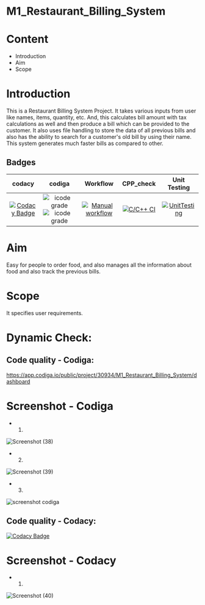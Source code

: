 # M1_Restaurant_Billing_System

# Content

* Introduction
* Aim 
* Scope



# Introduction

This is a Restaurant Billing System Project. It takes various inputs from user like names, items, quantity, etc. And, this calculates bill amount with tax calculations as well and then produce a bill which can be provided to the customer. It also uses file handling to store the data of all previous bills and also has the ability to search for a customer's old bill by using their name. This system generates much faster bills as compared to other.


## Badges




|  codacy  |  codiga  |  Workflow  |  CPP_check  |  Unit Testing  |
|:--------:|:--------:|:----------:|:-----------:|:--------------:|
| [![Codacy Badge](https://app.codacy.com/project/badge/Grade/bb6d15b058224f26a2acd4e72e0ce91b)](https://www.codacy.com/gh/Mehak769/M1_Restaurant_Billing_System/dashboard?utm_source=github.com&amp;utm_medium=referral&amp;utm_content=Mehak769/M1_Restaurant_Billing_System&amp;utm_campaign=Badge_Grade) | ![icode grade](https://api.codiga.io/project/30934/score/svg)  ![icode grade](https://api.codiga.io/project/30934/status/svg) | [![Manual workflow](https://github.com/Mehak769/M1_Restaurant_Billing_System/actions/workflows/manual.yml/badge.svg)](https://github.com/Mehak769/M1_Restaurant_Billing_System/actions/workflows/manual.yml) | [![C/C++ CI](https://github.com/Mehak769/M1_Restaurant_Billing_System/actions/workflows/c-cpp.yml/badge.svg)](https://github.com/Mehak769/M1_Restaurant_Billing_System/actions/workflows/c-cpp.yml) | [![UnitTesting](https://github.com/Mehak769/M1_Restaurant_Billing_System/actions/workflows/c-cpp1.yml/badge.svg)](https://github.com/Mehak769/M1_Restaurant_Billing_System/actions/workflows/c-cpp1.yml) |



# Aim 
Easy for people to order food, and also manages all the information about food and also track the previous bills.

# Scope

It specifies user requirements.





# Dynamic Check:

## Code quality - Codiga:
https://app.codiga.io/public/project/30934/M1_Restaurant_Billing_System/dashboard


# Screenshot - Codiga

* 1. 
![Screenshot (38)](https://user-images.githubusercontent.com/63239130/153392604-ade7a063-1fde-43cd-a9e5-1d37d7295e55.png)

* 2. 
![Screenshot (39)](https://user-images.githubusercontent.com/63239130/153392866-2d8e4925-6359-435b-9705-93d6f857ca98.png)

* 3. 
![screenshot codiga](https://user-images.githubusercontent.com/63239130/153393151-137f1016-bc6f-41af-8b71-585ce21904b6.png)


## Code quality - Codacy:
[![Codacy Badge](https://app.codacy.com/project/badge/Grade/bb6d15b058224f26a2acd4e72e0ce91b)](https://www.codacy.com/gh/Mehak769/M1_Restaurant_Billing_System/dashboard?utm_source=github.com&amp;utm_medium=referral&amp;utm_content=Mehak769/M1_Restaurant_Billing_System&amp;utm_campaign=Badge_Grade)

# Screenshot - Codacy

* 1. 
![Screenshot (40)](https://user-images.githubusercontent.com/63239130/153395273-ac91d0a9-0197-4c85-949e-5333fe35dcbd.png)